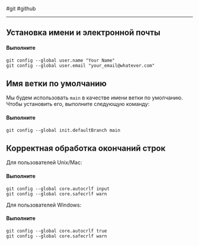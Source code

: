 #git #github 
-  - -
## Установка имени и электронной почты
#### Выполните
```
git config --global user.name "Your Name"
git config --global user.email "your_email@whatever.com"
```

## Имя ветки по умолчанию
Мы будем использовать `main` в качестве имени ветки по умолчанию. Чтобы установить его, выполните следующую команду:
#### Выполните
```
git config --global init.defaultBranch main
```

## Корректная обработка окончаний строк
Для пользователей Unix/Mac:
#### Выполните
```
git config --global core.autocrlf input
git config --global core.safecrlf warn
```

Для пользователей Windows:
#### Выполните
```
git config --global core.autocrlf true
git config --global core.safecrlf warn
```